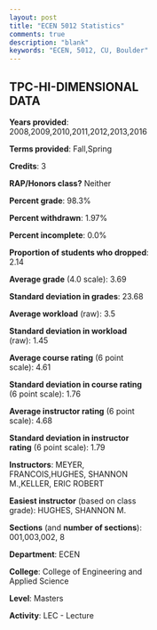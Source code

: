 ```yaml
---
layout: post
title: "ECEN 5012 Statistics"
comments: true
description: "blank"
keywords: "ECEN, 5012, CU, Boulder"
--- 
```

<head>
<script src="https://ajax.googleapis.com/ajax/libs/jquery/2.1.3/jquery.min.js"></script>
<script src="https://dl.dropboxusercontent.com/s/pc42nxpaw1ea4o9/highcharts.js?dl=0"></script>
<!-- <script src="../assets/js/highcharts.js"></script> -->
<style type="text/css">@font-face {
	font-family: "Bebas Neue";
	src: url(https://www.filehosting.org/file/details/544349/BebasNeue%20Regular.otf) format("opentype");
	}
	h1.Bebas { 
		font-family: "Bebas Neue", Verdana, Tahoma;
	}
</style>
</head>
<body>
	<div id="container" style="float: right; width: 45%; height: 88%; margin-left: 2.5%; margin-right: 2.5%;"></div>
	<script language="JavaScript">
		$(document).ready(function() {
		var chart = {type: 'column'};
		var title = {text: 'Grade Distribution'};
		var xAxis = {categories: ['A','B','C','D','F'],crosshair: true};
		var yAxis = {min: 0,title: {text: 'Percentage'}};
		var tooltip = {headerFormat: '<center><b><span style="font-size:20px">{point.key}</span></b></center>',
		               pointFormat: '<td style="padding:0"><b>{point.y:.1f}%</b></td>',
		               footerFormat: '</table>',shared: true,useHTML: true};
		var plotOptions = {column: {pointPadding: 0.0,borderWidth: 0}};  
		var credits = {enabled: false};var series= [{name: 'Percent',data: [78.52,17.78,2.22,0.74,0.74,]}];
		var json = {};
		json.chart = chart;
		json.title = title;
		json.tooltip = tooltip;
		json.xAxis = xAxis;
		json.yAxis = yAxis;  
		json.series = series;
		json.plotOptions = plotOptions;  
		json.credits = credits;
		$('#container').highcharts(json);
	});
	</script>
</body>
			   
## TPC-HI-DIMENSIONAL DATA

**Years provided**: 2008,2009,2010,2011,2012,2013,2016

**Terms provided**: Fall,Spring

**Credits**: 3

**RAP/Honors class?** Neither

**Percent grade**: 98.3%

**Percent withdrawn**: 1.97%

**Percent incomplete**: 0.0%

**Proportion of students who dropped**: 2.14

**Average grade** (4.0 scale): 3.69

**Standard deviation in grades**: 23.68

**Average workload** (raw): 3.5

**Standard deviation in workload** (raw): 1.45

**Average course rating** (6 point scale): 4.61

**Standard deviation in course rating** (6 point scale): 1.76

**Average instructor rating** (6 point scale): 4.68

**Standard deviation in instructor rating** (6 point scale): 1.79

**Instructors**: MEYER, FRANCOIS,HUGHES, SHANNON M.,KELLER, ERIC ROBERT

**Easiest instructor** (based on class grade): HUGHES, SHANNON M.

**Sections** (and **number of sections**): 001,003,002, 8

**Department**: ECEN

**College**: College of Engineering and Applied Science

**Level**: Masters

**Activity**: LEC - Lecture